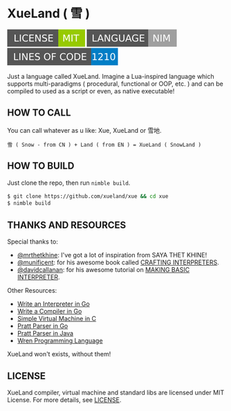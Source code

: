 # XueLand ( 雪 )

![LICENSE](misc/badges/LICENSE.svg)
![LANGUAGE](misc/badges/LANG.svg)
![LINES OF CODE](misc/badges/CODELINE.svg)

Just a language called XueLand. Imagine a Lua-inspired language which supports multi-paradigms ( procedural, functional or OOP, etc. ) and can be compiled to used as a script or even, as native executable!

## HOW TO CALL

You can call whatever as u like: Xue, XueLand or 雪地.

```
雪 ( Snow - from CN ) + Land ( from EN ) = XueLand ( SnowLand )
```

## HOW TO BUILD

Just clone the repo, then run `nimble build`.

```bash
$ git clone https://github.com/xueland/xue && cd xue
$ nimble build
```

## THANKS AND RESOURCES

Special thanks to:

- [@mrthetkhine](https://github.com/mrthetkhine): I've got a lot of inspiration from SAYA THET KHINE!
- [@munificent](https://github.com/munificent): for his awesome book called [CRAFTING INTERPRETERS](https://craftinginterpreters.com).
- [@davidcallanan](https://github.com/davidcallanan): for his awesome tutorial on [MAKING BASIC INTERPRETER](https://www.youtube.com/playlist?list=PLZQftyCk7_SdoVexSmwy_tBgs7P0b97yD).

Other Resources:

- [Write an Interpreter in Go](https://interpreterbook.com)
- [Write a Compiler in Go](https://compilerbook.com)
- [Simple Virtual Machine in C](https://felix.engineer/blogs/virtual-machine-in-c)
- [Pratt Parser in Go](https://quasilyte.dev/blog/post/pratt-parsers-go/)
- [Pratt Parser in Java](https://journal.stuffwithstuff.com/2011/03/19/pratt-parsers-expression-parsing-made-easy)
- [Wren Programming Language](https://wren.io)

XueLand won't exists, without them!

## LICENSE

XueLand compiler, virtual machine and standard libs are licensed under MIT License. For more details, see [LICENSE](LICENSE).
